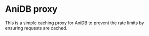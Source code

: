 # AniDB proxy
This is a simple caching proxy for AniDB to prevent the rate limits by ensuring requests are cached.